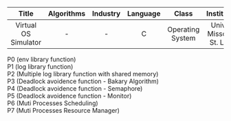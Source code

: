 |         Title        | Algorithms | Industry | Language |       Class      |         Institution         |
|:--------------------:|:----------:|:--------:|:--------:|:----------------:|:---------------------------:|
| Virtual OS Simulator |      -     |     -    |     C    | Operating System | Univ. of Missouri-St. Louis |

P0 (env library function)  
P1 (log library function)  
P2 (Multiple log library function with shared memory)  
P3 (Deadlock avoidence function - Bakary Algorithm)  
P4 (Deadlock avoidence function - Semaphore)  
P5 (Deadlock avoidence function - Monitor)  
P6 (Muti Processes Scheduling)  
P7 (Muti Processes Resource Manager)  
